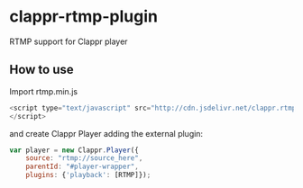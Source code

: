 clappr-rtmp-plugin
==================

RTMP support for Clappr player

## How to use

Import rtmp.min.js

```javascript
<script type="text/javascript" src="http://cdn.jsdelivr.net/clappr.rtmp/0.0.2/rtmp.min.js">
</script>
```
and create Clappr Player adding the external plugin:

```javascript
var player = new Clappr.Player({
    source: "rtmp://source_here", 
    parentId: "#player-wrapper", 
    plugins: {'playback': [RTMP]});
```

